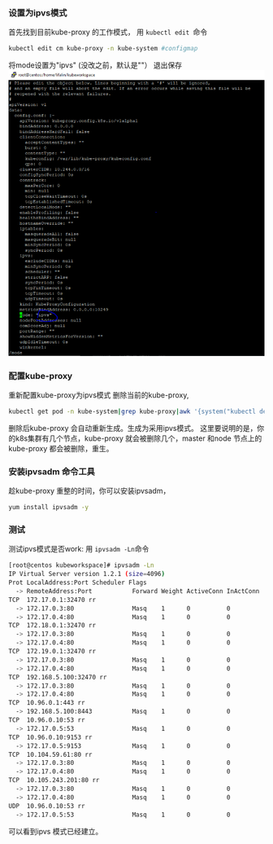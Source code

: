 ### 设置为ipvs模式
首先找到目前kube-proxy 的工作模式，
   用 ``kubectl edit ``命令

```bash
kubectl edit cm kube-proxy -n kube-system #configmap
```

将mode设置为"ipvs" (没改之前，默认是""）
退出保存
![](image/kubenetes_config_ipvs/1649954420886.png)

### 配置kube-proxy
重新配置kube-proxy为ipvs模式
删除当前的kube-proxy,
```bash
kubectl get pod -n kube-system|grep kube-proxy|awk '{system("kubectl delete pod "$1" -n kube-system")}'
```

删除后kube-proxy 会自动重新生成。生成为采用ipvs模式。
这里要说明的是，你的k8s集群有几个节点，kube-proxy 就会被删除几个，master 和node 节点上的kube-proxy 都会被删除，重生。

### 安装ipvsadm 命令工具
趁kube-proxy 重整的时间，你可以安装ipvsadm，

```bash
yum install ipvsadm -y
```

###  测试
测试ipvs模式是否work:
   用 ``ipvsadm -Ln``命令
```bash
[root@centos kubeworkspace]# ipvsadm -Ln
IP Virtual Server version 1.2.1 (size=4096)
Prot LocalAddress:Port Scheduler Flags
  -> RemoteAddress:Port           Forward Weight ActiveConn InActConn
TCP  172.17.0.1:32470 rr
  -> 172.17.0.3:80                Masq    1      0          0
  -> 172.17.0.4:80                Masq    1      0          0
TCP  172.18.0.1:32470 rr
  -> 172.17.0.3:80                Masq    1      0          0
  -> 172.17.0.4:80                Masq    1      0          0
TCP  172.19.0.1:32470 rr
  -> 172.17.0.3:80                Masq    1      0          0
  -> 172.17.0.4:80                Masq    1      0          0
TCP  192.168.5.100:32470 rr
  -> 172.17.0.3:80                Masq    1      0          0
  -> 172.17.0.4:80                Masq    1      0          0
TCP  10.96.0.1:443 rr
  -> 192.168.5.100:8443           Masq    1      0          0
TCP  10.96.0.10:53 rr
  -> 172.17.0.5:53                Masq    1      0          0
TCP  10.96.0.10:9153 rr
  -> 172.17.0.5:9153              Masq    1      0          0
TCP  10.104.59.61:80 rr
  -> 172.17.0.3:80                Masq    1      0          0
  -> 172.17.0.4:80                Masq    1      0          0
TCP  10.105.243.201:80 rr
  -> 172.17.0.3:80                Masq    1      0          0
  -> 172.17.0.4:80                Masq    1      0          0
UDP  10.96.0.10:53 rr
  -> 172.17.0.5:53                Masq    1      0          0
```

可以看到ipvs 模式已经建立。
